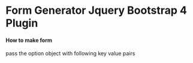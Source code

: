 # Form Generator Jquery Bootstrap 4 Plugin
#### How to make form #
pass the option object with following key value pairs
